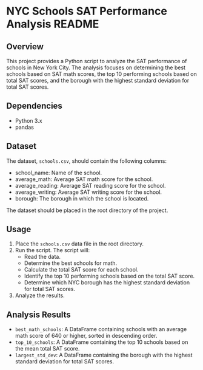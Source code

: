 # NYC Schools SAT Performance Analysis README

## Overview
This project provides a Python script to analyze the SAT performance of schools in New York City. The analysis focuses on determining the best schools based on SAT math scores, the top 10 performing schools based on total SAT scores, and the borough with the highest standard deviation for total SAT scores.

## Dependencies
- Python 3.x
- pandas

## Dataset
The dataset, `schools.csv`, should contain the following columns:
- school_name: Name of the school.
- average_math: Average SAT math score for the school.
- average_reading: Average SAT reading score for the school.
- average_writing: Average SAT writing score for the school.
- borough: The borough in which the school is located.

The dataset should be placed in the root directory of the project.

## Usage

1. Place the `schools.csv` data file in the root directory.
2. Run the script. The script will:
   - Read the data.
   - Determine the best schools for math.
   - Calculate the total SAT score for each school.
   - Identify the top 10 performing schools based on the total SAT score.
   - Determine which NYC borough has the highest standard deviation for total SAT scores.
3. Analyze the results.

## Analysis Results

- `best_math_schools`: A DataFrame containing schools with an average math score of 640 or higher, sorted in descending order.
- `top_10_schools`: A DataFrame containing the top 10 schools based on the mean total SAT score.
- `largest_std_dev`: A DataFrame containing the borough with the highest standard deviation for total SAT scores.

